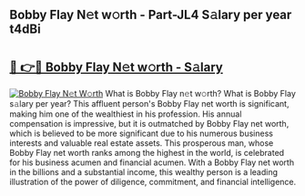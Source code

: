 ## Bobby Flay N𝚎t w𝚘rth - Part-JL4 S𝚊lary per year t4dBi

# <h2><a href="http://gc0f61.nevu.top/?p=Bobby+Flay">🔗 👉🔴 Bobby Flay N𝚎t w𝚘rth - S𝚊lary</a></h2>

[![Bobby Flay N𝚎t W𝚘rth](https://i.imgur.com/Oavwk0R.jpeg)](http://gc0f61.nevu.top/?p=Bobby+Flay)
What is Bobby Flay n𝚎t w𝚘rth? What is Bobby Flay s𝚊lary per year?
This affluent person's Bobby Flay net worth is significant, making him one of the wealthiest in his profession. His annual compensation is impressive, but it is outmatched by Bobby Flay net worth, which is believed to be more significant due to his numerous business interests and valuable real estate assets. This prosperous man, whose Bobby Flay net worth ranks among the highest in the world, is celebrated for his business acumen and financial acumen. With a Bobby Flay net worth in the billions and a substantial income, this wealthy person is a leading illustration of the power of diligence, commitment, and financial intelligence.

